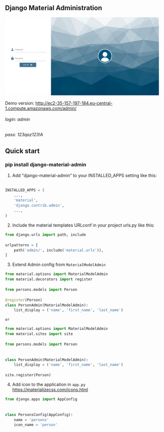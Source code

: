 ## Django Material Administration

![Layout](https://github.com/MaistrenkoAnton/django-material-admin/blob/master/app/demo/screens/login.png)


Demo version:
http://ec2-35-157-197-184.eu-central-1.compute.amazonaws.com/admin/

###### login: admin
###### pass: 123qaz123!A

Quick start
-----------

### pip install django-material-admin

1. Add "django-material-admin" to your INSTALLED_APPS setting like this:

```python

INSTALLED_APPS = (
    ...,
    'material',
    'django.contrib.admin',
    ...,
)
```


2. Include the material templates URLconf in your project urls.py like this:

```python
from django.urls import path, include

urlpatterns = [
    path('admin/', include('material.urls')),
]
```

3. Extend Admin config from  `MaterialModelAdmin`

```python
from material.options import MaterialModelAdmin
from material.decorators import register

from persons.models import Person

@register(Person)
class PersonAdmin(MaterialModelAdmin):
    list_display = ('name', 'first_name', 'last_name')
```
    or
    
```python
from material.options import MaterialModelAdmin
from material.sites import site

from persons.models import Person


class PersonAdmin(MaterialModelAdmin):
    list_display = ('name', 'first_name', 'last_name')

site.register(Person)
 ```

4. Add icon to the application in `app.py`
https://materializecss.com/icons.html

```python
from django.apps import AppConfig


class PersonsConfig(AppConfig):
    name = 'persons'
    icon_name = 'person'
```
